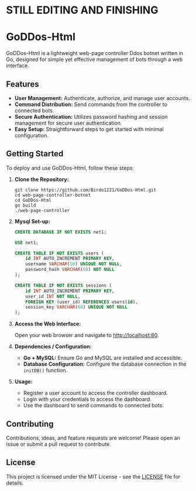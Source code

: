 # STILL EDITING AND FINISHING
 

# GoDDos-Html

GoDDos-Html is a lightweight web-page controller Ddos botnet written in Go, designed for simple yet effective management of bots through a web interface.

## Features

- **User Management:** Authenticate, authorize, and manage user accounts.
- **Command Distribution:** Send commands from the controller to connected bots.
- **Secure Authentication:** Utilizes password hashing and session management for secure user authentication.
- **Easy Setup:** Straightforward steps to get started with minimal configuration.

## Getting Started

To deploy and use GoDDos-Html, follow these steps:

1. **Clone the Repository:**

   ```
   git clone https://github.com/Birdo1221/GoDDos-Html.git
   cd web-page-controller-botnet
   cd GoDDos-Html
   go build
   ./web-page-controller
   ```

2. **Mysql Set-up:**

   ```sql
   CREATE DATABASE IF NOT EXISTS net1;

   USE net1;

   CREATE TABLE IF NOT EXISTS users (
       id INT AUTO_INCREMENT PRIMARY KEY,
       username VARCHAR(50) UNIQUE NOT NULL,
       password_hash VARCHAR(60) NOT NULL
   );
   
   CREATE TABLE IF NOT EXISTS sessions (
       id INT AUTO_INCREMENT PRIMARY KEY,
       user_id INT NOT NULL,
       FOREIGN KEY (user_id) REFERENCES users(id),
       session_key VARCHAR(60) UNIQUE NOT NULL
   );
   ```

3. **Access the Web Interface:**

   Open your web browser and navigate to [http://localhost:80](http://localhost:80).

4. **Dependencies / Configuration:**

   - **Go + MySQL:** Ensure Go and MySQL are installed and accessible.
   - **Database Configuration:** Configure the database connection in the `initDB()` function.

5. **Usage:**

   - Register a user account to access the controller dashboard.
   - Login with your credentials to access the dashboard.
   - Use the dashboard to send commands to connected bots.

## Contributing

Contributions, ideas, and feature requests are welcome! Please open an issue or submit a pull request to contribute.

## License

This project is licensed under the MIT License - see the [LICENSE](LICENSE) file for details.

